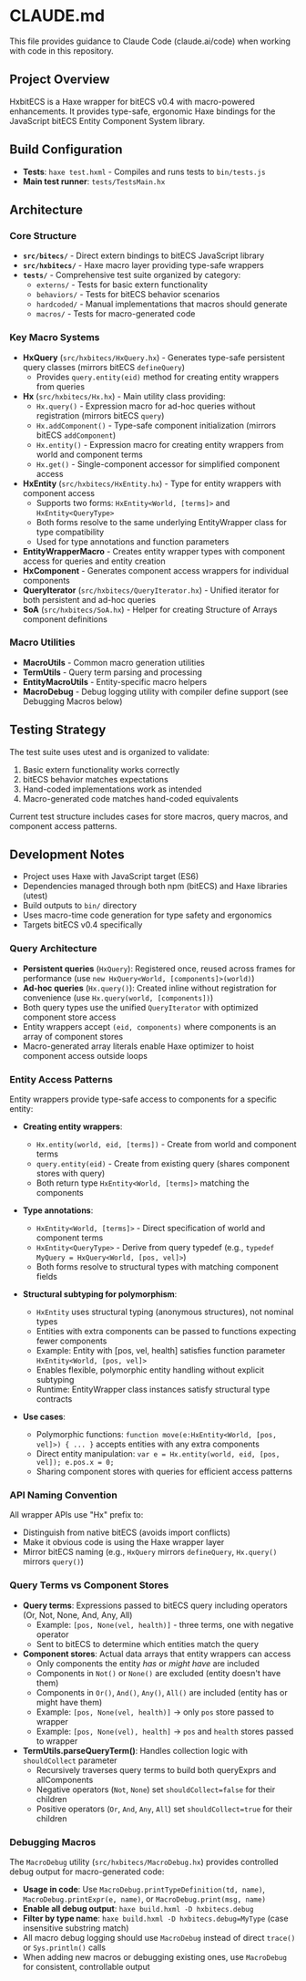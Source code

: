 # CLAUDE.md

This file provides guidance to Claude Code (claude.ai/code) when working with code in this repository.

## Project Overview

HxbitECS is a Haxe wrapper for bitECS v0.4 with macro-powered enhancements. It provides type-safe, ergonomic Haxe bindings for the JavaScript bitECS Entity Component System library.

## Build Configuration

- **Tests**: `haxe test.hxml` - Compiles and runs tests to `bin/tests.js`
- **Main test runner**: `tests/TestsMain.hx`

## Architecture

### Core Structure
- **`src/bitecs/`** - Direct extern bindings to bitECS JavaScript library
- **`src/hxbitecs/`** - Haxe macro layer providing type-safe wrappers
- **`tests/`** - Comprehensive test suite organized by category:
  - `externs/` - Tests for basic extern functionality
  - `behaviors/` - Tests for bitECS behavior scenarios
  - `hardcoded/` - Manual implementations that macros should generate
  - `macros/` - Tests for macro-generated code

### Key Macro Systems
- **HxQuery** (`src/hxbitecs/HxQuery.hx`) - Generates type-safe persistent query classes (mirrors bitECS `defineQuery`)
  - Provides `query.entity(eid)` method for creating entity wrappers from queries
- **Hx** (`src/hxbitecs/Hx.hx`) - Main utility class providing:
  - `Hx.query()` - Expression macro for ad-hoc queries without registration (mirrors bitECS `query`)
  - `Hx.addComponent()` - Type-safe component initialization (mirrors bitECS `addComponent`)
  - `Hx.entity()` - Expression macro for creating entity wrappers from world and component terms
  - `Hx.get()` - Single-component accessor for simplified component access
- **HxEntity** (`src/hxbitecs/HxEntity.hx`) - Type for entity wrappers with component access
  - Supports two forms: `HxEntity<World, [terms]>` and `HxEntity<QueryType>`
  - Both forms resolve to the same underlying EntityWrapper class for type compatibility
  - Used for type annotations and function parameters
- **EntityWrapperMacro** - Creates entity wrapper types with component access for queries and entity creation
- **HxComponent** - Generates component access wrappers for individual components
- **QueryIterator** (`src/hxbitecs/QueryIterator.hx`) - Unified iterator for both persistent and ad-hoc queries
- **SoA** (`src/hxbitecs/SoA.hx`) - Helper for creating Structure of Arrays component definitions

### Macro Utilities
- **MacroUtils** - Common macro generation utilities
- **TermUtils** - Query term parsing and processing
- **EntityMacroUtils** - Entity-specific macro helpers
- **MacroDebug** - Debug logging utility with compiler define support (see Debugging Macros below)

## Testing Strategy

The test suite uses utest and is organized to validate:
1. Basic extern functionality works correctly
2. bitECS behavior matches expectations
3. Hand-coded implementations work as intended
4. Macro-generated code matches hand-coded equivalents

Current test structure includes cases for store macros, query macros, and component access patterns.

## Development Notes

- Project uses Haxe with JavaScript target (ES6)
- Dependencies managed through both npm (bitECS) and Haxe libraries (utest)
- Build outputs to `bin/` directory
- Uses macro-time code generation for type safety and ergonomics
- Targets bitECS v0.4 specifically

### Query Architecture
- **Persistent queries** (`HxQuery`): Registered once, reused across frames for performance (use `new HxQuery<World, [components]>(world)`)
- **Ad-hoc queries** (`Hx.query()`): Created inline without registration for convenience (use `Hx.query(world, [components])`)
- Both query types use the unified `QueryIterator` with optimized component store access
- Entity wrappers accept `(eid, components)` where components is an array of component stores
- Macro-generated array literals enable Haxe optimizer to hoist component access outside loops

### Entity Access Patterns
Entity wrappers provide type-safe access to components for a specific entity:

- **Creating entity wrappers**:
  - `Hx.entity(world, eid, [terms])` - Create from world and component terms
  - `query.entity(eid)` - Create from existing query (shares component stores with query)
  - Both return type `HxEntity<World, [terms]>` matching the components

- **Type annotations**:
  - `HxEntity<World, [terms]>` - Direct specification of world and component terms
  - `HxEntity<QueryType>` - Derive from query typedef (e.g., `typedef MyQuery = HxQuery<World, [pos, vel]>`)
  - Both forms resolve to structural types with matching component fields

- **Structural subtyping for polymorphism**:
  - `HxEntity` uses structural typing (anonymous structures), not nominal types
  - Entities with extra components can be passed to functions expecting fewer components
  - Example: Entity with [pos, vel, health] satisfies function parameter `HxEntity<World, [pos, vel]>`
  - Enables flexible, polymorphic entity handling without explicit subtyping
  - Runtime: EntityWrapper class instances satisfy structural type contracts

- **Use cases**:
  - Polymorphic functions: `function move(e:HxEntity<World, [pos, vel]>) { ... }` accepts entities with any extra components
  - Direct entity manipulation: `var e = Hx.entity(world, eid, [pos, vel]); e.pos.x = 0;`
  - Sharing component stores with queries for efficient access patterns

### API Naming Convention
All wrapper APIs use "Hx" prefix to:
- Distinguish from native bitECS (avoids import conflicts)
- Make it obvious code is using the Haxe wrapper layer
- Mirror bitECS naming (e.g., `HxQuery` mirrors `defineQuery`, `Hx.query()` mirrors `query()`)

### Query Terms vs Component Stores
- **Query terms**: Expressions passed to bitECS query including operators (Or, Not, None, And, Any, All)
  - Example: `[pos, None(vel, health)]` - three terms, one with negative operator
  - Sent to bitECS to determine which entities match the query
- **Component stores**: Actual data arrays that entity wrappers can access
  - Only components the entity *has* or *might have* are included
  - Components in `Not()` or `None()` are excluded (entity doesn't have them)
  - Components in `Or()`, `And()`, `Any()`, `All()` are included (entity has or might have them)
  - Example: `[pos, None(vel, health)]` → only `pos` store passed to wrapper
  - Example: `[pos, None(vel), health]` → `pos` and `health` stores passed to wrapper
- **TermUtils.parseQueryTerm()**: Handles collection logic with `shouldCollect` parameter
  - Recursively traverses query terms to build both queryExprs and allComponents
  - Negative operators (`Not`, `None`) set `shouldCollect=false` for their children
  - Positive operators (`Or`, `And`, `Any`, `All`) set `shouldCollect=true` for their children

### Debugging Macros
The `MacroDebug` utility (`src/hxbitecs/MacroDebug.hx`) provides controlled debug output for macro-generated code:
- **Usage in code**: Use `MacroDebug.printTypeDefinition(td, name)`, `MacroDebug.printExpr(e, name)`, or `MacroDebug.print(msg, name)`
- **Enable all debug output**: `haxe build.hxml -D hxbitecs.debug`
- **Filter by type name**: `haxe build.hxml -D hxbitecs.debug=MyType` (case insensitive substring match)
- All macro debug logging should use `MacroDebug` instead of direct `trace()` or `Sys.println()` calls
- When adding new macros or debugging existing ones, use `MacroDebug` for consistent, controllable output
